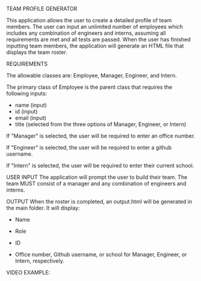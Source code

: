 TEAM PROFILE GENERATOR

This application allows the user to create a detailed profile of team members. The user can input an unlimited number of employees which includes any combination of engineers and interns, assuming all requirements are met and all tests are passed. When the user has finished inputting team members, the application will generate an HTML file that displays the team roster.

REQUIREMENTS

The allowable classes are: Employee, Manager, Engineer, and Intern.

The primary class of Employee is the parent class that requires the following inputs:

- name (input)
- id (input)
- email (input)
- title (selected from the three options of Manager, Engineer, or Intern)


If "Manager" is selected, the user will be required to enter an office number.

If "Engineer" is selected, the user will be required to enter a github username.

If "Intern" is selected, the user will be required to enter their current school.

USER INPUT 
The application will prompt the user to build their team. The team MUST consist of a manager and any combination of engineers and interns.

OUTPUT
When the roster is completed, an output.html will be generated in the main folder. It will display:

- Name

- Role

- ID

- Office number, Github username, or school for Manager, Engineer, or Intern, respectively.

VIDEO EXAMPLE:
